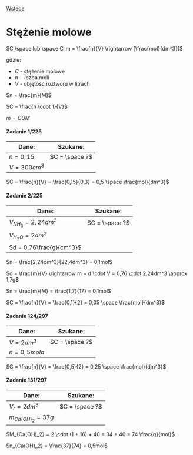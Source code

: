 [Wstecz](../chemia.md)

# Stężenie molowe

$`C \space lub \space C_m = \frac{n}{V} \rightarrow [\frac{mol}{dm^3}]`$

gdzie:

-   $`C`$ - stężenie molowe
-   $`n`$ - liczba moli
-   $`V`$ - objętość roztworu w litrach

$`n = \frac{m}{M}`$

$`C = \frac{n \cdot 1}{V}`$

$`m = CUM`$

#### Zadanie 1/225

| Dane:         | Szukane:         |
| ------------- | ---------------- |
| $`n = 0,15`$  | $`C = \space ?`$ |
| $`V=300cm^3`$ |

$`C = \frac{n}{V} = \frac{0,15}{0,3} = 0,5 \space \frac{mol}{dm^3}`$

#### Zadanie 2/225

| Dane:                      | Szukane:         |
| -------------------------- | ---------------- |
| $`V_{NH_3} = 2,24dm^3`$    | $`C = \space ?`$ |
| $`V_{H_2O} = 2dm^3`$       |
| $`d = 0,76\frac{g}{cm^3}`$ |

$`n = \frac{2,24dm^3}{22,4dm^3} = 0,1mol`$

$`d = \frac{m}{V} \rightarrow m = d \cdot V = 0,76 \cdot 2,24dm^3 \approx 1,7g`$

$`n = \frac{m}{M} = \frac{1,7}{17} = 0,1mol`$

$`C = \frac{n}{V} = \frac{0,1}{2} = 0,05 \space \frac{mol}{dm^3}`$

#### Zadanie 124/297

| Dane:           | Szukane:         |
| --------------- | ---------------- |
| $`V = 2dm^3`$   | $`C = \space ?`$ |
| $`n = 0,5mola`$ |

$`C = \frac{n}{V} = \frac{0,5}{2} = 0,25 \space \frac{mol}{dm^3}`$

#### Zadanie 131/297

| Dane:                  | Szukane:         |
| ---------------------- | ---------------- |
| $`V_r = 2dm^3`$        | $`C = \space ?`$ |
| $`m_{Ca(OH)_2} = 37g`$ |

$`M_{Ca(OH)_2} = 2 \cdot (1 + 16) + 40 = 34 + 40 = 74 \frac{g}{mol}`$

$`n_{Ca(OH)_2} = \frac{37}{74} = 0,5mol`$
